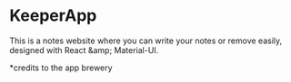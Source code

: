 # KeeperApp
This is a notes website where you can write your notes or remove easily, designed with React &amp;amp; Material-UI.

*credits to the app brewery

